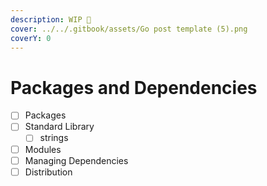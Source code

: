 ```yaml
---
description: WIP 🚧
cover: ../../.gitbook/assets/Go post template (5).png
coverY: 0
---
```


# Packages and Dependencies

* [ ] Packages
* [ ] Standard Library
  * [ ] strings
* [ ] Modules
* [ ] Managing Dependencies
* [ ] Distribution
